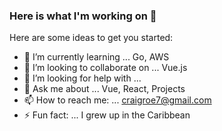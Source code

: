 ### Here is what I'm working on 👋

Here are some ideas to get you started:

- 🌱 I’m currently learning ... Go, AWS
- 👯 I’m looking to collaborate on ... Vue.js
- 🤔 I’m looking for help with ... 
- 💬 Ask me about ... Vue, React, Projects
- 📫 How to reach me: ... craigroe7@gmail.com
- ⚡ Fun fact: ... I grew up in the Caribbean
